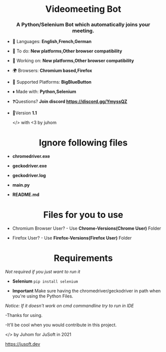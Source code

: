 <h1 align="center">Videomeeting Bot</h1>
<h3 align="center">A Python/Selenium Bot which automatically joins your meeting.</h3>

- 🏴 Languages: **English,French,German**

- 🔦 To do: **New platforms,Other browser compatibility**
- 🔦 Working on: **New platforms,Other browser compatibility**

- 🌍 Browsers: **Chromium based,Firefox**

- 🎥 Supported Platforms: **BigBlueButton**

- ♦ Made with: **Python,Selenium**

- ❓Questions? **Join discord https://discord.gg/YmyssQZ**
- 🌌Version **1.1**

  </> with <3 by juhom

<h1 align="center">Ignore following files</h1>

- **chromedriver.exe**

- **geckodriver.exe**

- **geckodriver.log**

- **main.py**

- **README.md**

<h1 align="center">Files for you to use</h1>

- Chromium Browser User? - Use **Chrome-Versions(Chrome User)** Folder

- Firefox User? - Use **Firefox-Versions(Firefox User)** Folder

<h1 align="center">Requirements</h1>

*Not required if you just want to run it*

- **Selenium**
`pip install selenium`

- **Important** Make sure having the chromedriver/geckodriver in path when you're using the Python Files.

*Notice: If it doesn't work on cmd commandline try to run in IDE*

-Thanks for using.

-It'll be cool when you would contribute in this project.

</> by Juhom for JuSoft in 2021

https://jusoft.dev

